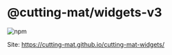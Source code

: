 # @cutting-mat/widgets-v3

![npm](https://img.shields.io/npm/v/@cutting-mat/widgets-v3?style=flat-square)

Site: https://cutting-mat.github.io/cutting-mat-widgets/
